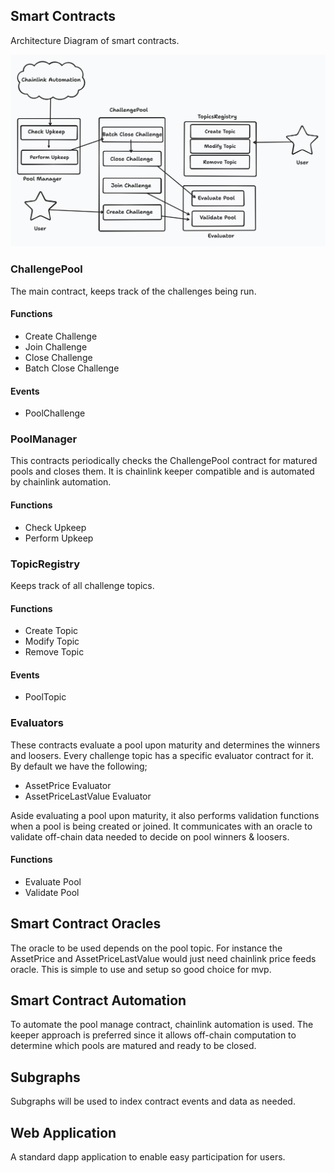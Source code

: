 ## Smart Contracts
Architecture Diagram of smart contracts.

![Architecture](../images/blockxchallenge-contracts.png)

### ChallengePool
The main contract, keeps track of the challenges being run. 

#### Functions

- Create Challenge
- Join Challenge
- Close Challenge
- Batch Close Challenge

#### Events

- PoolChallenge

### PoolManager
This contracts periodically checks the ChallengePool contract for matured pools and closes them.
It is chainlink keeper compatible and is automated by chainlink automation.

#### Functions

- Check Upkeep
- Perform Upkeep

### TopicRegistry
Keeps track of all challenge topics. 

#### Functions

- Create Topic
- Modify Topic
- Remove Topic

#### Events

- PoolTopic

### Evaluators
These contracts evaluate a pool upon maturity and determines the winners and loosers.
Every challenge topic has a specific evaluator contract for it. By default we have the following;

- AssetPrice Evaluator
- AssetPriceLastValue Evaluator

Aside evaluating a pool upon maturity, it also performs validation functions when a pool is being created or joined.
It communicates with an oracle to validate off-chain data needed to decide on pool winners & loosers.
#### Functions

- Evaluate Pool
- Validate Pool

## Smart Contract Oracles
The oracle to be used depends on the pool topic. For instance the AssetPrice and AssetPriceLastValue
would just need chainlink price feeds oracle. This is simple to use and setup so good choice for mvp.

## Smart Contract Automation
To automate the pool manage contract, chainlink automation is used. The keeper approach is preferred since
it allows off-chain computation to determine which pools are matured and ready to be closed.
## Subgraphs
Subgraphs will be used to index contract events and data as needed.

## Web Application
A standard dapp application to enable easy participation for users.
